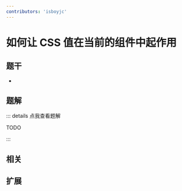 ```yaml
---
contributors: 'isboyjc'
---
```


# 如何让 CSS 值在当前的组件中起作用


## 题干

- 



## 题解

::: details 点我查看题解

  TODO

:::



## 相关



## 扩展
